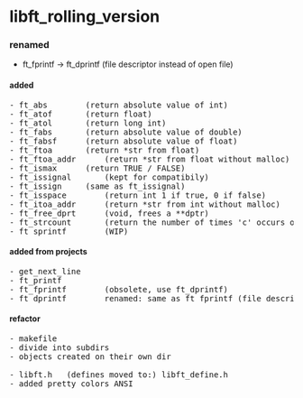 # libft_rolling_version

### renamed
- ft_fprintf -> ft_dprintf (file descriptor instead of open file)

#### added
<pre>
- ft_abs		(return absolute value of int)
- ft_atof		(return float)
- ft_atol		(return long int)
- ft_fabs		(return absolute value of double)
- ft_fabsf		(return absolute value of float)
- ft_ftoa		(return *str from float)
- ft_ftoa_addr		(return *str from float without malloc)
- ft_ismax		(return TRUE / FALSE)
- ft_issignal		(kept for compatibily)
- ft_issign		(same as ft_issignal)
- ft_isspace		(return int 1 if true, 0 if false)
- ft_itoa_addr		(return *str from int without malloc)
- ft_free_dprt		(void, frees a **dptr)
- ft_strcount		(return the number of times 'c' occurs on *str)
- ft_sprintf		(WIP)
</pre>

#### added from projects
<pre>
- get_next_line  
- ft_printf  
- ft_fprintf		(obsolete, use ft_dprintf)
- ft_dprintf		renamed: same as ft_fprintf (file descriptor instead of open file)
</pre>
 
#### refactor
<pre>
- makefile  
- divide into subdirs  
- objects created on their own dir  

- libft.h  	(defines moved to:)	libft_define.h  
- added pretty_colors_ANSI
</pre>
